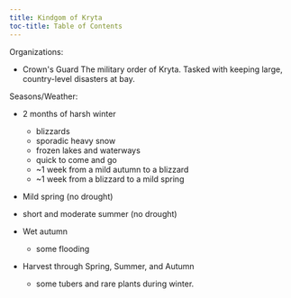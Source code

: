 ```yaml
---
title: Kindgom of Kryta
toc-title: Table of Contents
---
```


Organizations:

- Crown's Guard
  The military order of Kryta. Tasked with keeping large, country-level disasters at bay.

Seasons/Weather:

- 2 months of harsh winter
  - blizzards
  - sporadic heavy snow
  - frozen lakes and waterways
  - quick to come and go
  - ~1 week from a mild autumn to a blizzard
  - ~1 week from a blizzard to a mild spring

- Mild spring (no drought)

- short and moderate summer (no drought)

- Wet autumn
  - some flooding
  
- Harvest through Spring, Summer, and Autumn
  - some tubers and rare plants during winter.
  



